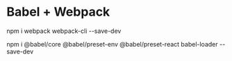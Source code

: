 # Babel + Webpack

npm i webpack webpack-cli --save-dev

npm i @babel/core @babel/preset-env @babel/preset-react babel-loader --save-dev
